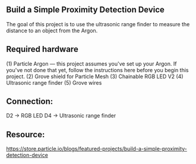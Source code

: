 ## Build a Simple Proximity Detection Device

 The goal of this project is to use the ultrasonic range finder to measure the distance to an object from the Argon.

## Required hardware
(1) Particle Argon — this project assumes you've set up your Argon. If you've not done that yet, follow the instructions here before you begin this project.
(2) Grove shield for Particle Mesh
(3) Chainable RGB LED V2
(4) Ultrasonic range finder
(5) Grove wires

## Connection:
D2 ->	RGB LED
D4 ->	Ultrasonic range finder

## Resource: 
https://store.particle.io/blogs/featured-projects/build-a-simple-proximity-detection-device
